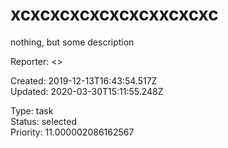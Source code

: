 # xcxcxcxcxcxcxcxxcxcxc

nothing, but some description

Reporter: <>  

Created: 2019-12-13T16:43:54.517Z  
Updated: 2020-03-30T15:11:55.248Z

Type: task  
Status: selected  
Priority: 11.000002086162567
